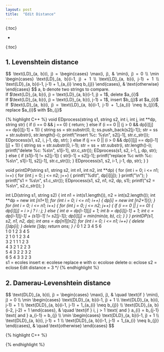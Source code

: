 ```yaml
---
layout: post
title:  "Edit Distance"
---
```

<script type="text/x-mathjax-config">
MathJax.Hub.Config({
  tex2jax: {
    inlineMath: [['$','$'], ['\\(','\\)']],
    processEscapes: true
  }
});
</script>
<script src="https://cdnjs.cloudflare.com/ajax/libs/mathjax/2.7.0/MathJax.js?config=TeX-AMS-MML_HTMLorMML" type="text/javascript"></script>


{:toc}

* 
{:toc}


## 1. Levenshtein distance
<p align="justify">
$$
\text{LD}_{a, b}(i, j) =
\begin{cases}
\max(i, j), & \min(i, j) = 0 \\
\min
\begin{cases}
\text{LD}_{a, b}(i-1, j) + 1 \\
\text{LD}_{a, b}(i, j-1) + 1 \\
\text{LD}_{a, b}(i-1, j-1) + 1_{a_{i} \neq b_{j}}
\end{cases}, & \text{otherwise}
\end{cases}
$$
a, b denote two strings to compare.<br>
If $\text{LD}_{a, b}(i, j) = \text{LD}_{a, b}(i-1, j) + 1$, delete $a_{i}$<br>
If $\text{LD}_{a, b}(i, j) = \text{LD}_{a, b}(i, j-1) + 1$, insert $b_{j}$ at $a_{i}$<br>
If $\text{LD}_{a, b}(i, j) = \text{LD}_{a, b}(i-1, j-1) + 1_{a_{i} \neq b_{j}}$, replace $a_{i}$ with $b_{j}$
</p>
{% highlight C++ %}
void EDprocess(string s1, string s2, int i, int j, int **dp, string str)
{
    if (i == 0 && j == 0) { return; }
    else if (i == 0 || (j > 0 && dp[i][j] == dp[i][j-1] + 1))
    {
        string ss = str.substr(0, i);
        ss.push_back(s2[j-1]);
        str = ss + str.substr(i, str.length()-i);
        printf("insert %c: %s\n", s2[j-1], str.c_str());
        EDprocess(s1, s2, i, j-1, dp, str);
    }
    else if (j == 0 || (i > 0 && dp[i][j] == dp[i-1][j] + 1))
    {
        string ss = str.substr(0, i-1);
        str = ss + str.substr(i, str.length()-i);
        printf("delete %c: %s\n", s1[i-1], str.c_str());
        EDprocess(s1, s2, i-1, j, dp, str);
    }
    else
    {
        if (s1[i-1] != s2[j-1])
        {
            str[i-1] = s2[j-1];
            printf("replace %c with %c: %s\n", s1[i-1], s2[j-1], str.c_str());
        }
        EDprocess(s1, s2, i-1, j-1, dp, str);
    }
}

void printDP(string s1, string s2, int n1, int n2, int **dp)
{
    for (int i = 0; i <= n1; i++)
    {
        for (int j = 0; j <= n2; j++)
        {
            printf("%d\t", dp[i][j]);
        }
        printf("\n");
    }
    printf("s1 = %s\n", s1.c_str());
    EDprocess(s1, s2, n1, n2, dp, s1);
    printf("s2 = %s\n", s2.c_str());
}

int LD(string s1, string s2)
{
    int n1 = int(s1.length()), n2 = int(s2.length());
    int **dp = new int *[n1+1];
    for (int i = 0; i <= n1; i++) { dp[i] = new int [n2+1]{}; }
    for (int i = 0; i <= n1; i++)
    {
        for (int j = 0; j <= n2; j++)
        {
            if (i == 0 || j == 0) { dp[i][j] = i > j ? i : j; }
            else
            {
                int a = dp[i-1][j] + 1;
                int b = dp[i][j-1] + 1;
                int c = dp[i-1][j-1] + (s1[i-1] != s2[j-1]);
                dp[i][j] = min(min(a, b), c);
            }
        }
    }
    printDP(s1, s2, n1, n2, dp);
    int ans = dp[n1][n2];
    for (int i = 0; i <= n1; i++) { delete []dp[i]; }
    delete []dp;
    return ans;
}
/*
0	1	2	3	4	5	6	
1	0	1	2	3	4	5	
2	1	0	1	2	3	4	
3	2	1	1	1	2	3	
4	3	2	1	2	2	3	
5	4	3	2	2	3	2	
6	5	4	3	3	2	3	
s1 = ecoles
insert e: ecolese
replace e with o: ecolose
delete o: eclose
s2 =  eclose
Edit distance = 3
*/
{% endhighlight %}

## 2. Damerau-Levenshtein distance
<p align="justify">
$$
\text{DLD}_{a, b}(i, j) =
\begin{cases}
\max(i, j), & \quad \text{if } \min(i, j) = 0 \\
\min
\begin{cases}
\text{DLD}_{a, b}(i-1, j) + 1 \\
\text{DLD}_{a, b}(i, j-1) + 1 \\
\text{DLD}_{a, b}(i-1, j-1) + 1_{a_{i} \neq b_{j}} \\
\text{DLD}_{a, b}(i-2, j-2) + 1
\end{cases}, & \quad \text{if } i, j > 1 \text{ and } a_{i} = b_{j-1} \text{ and } a_{i-1} = b_{j} \\
\min
\begin{cases}
\text{DLD}_{a, b}(i-1, j) + 1 \\
\text{DLD}_{a, b}(i, j-1) + 1 \\
\text{DLD}_{a, b}(i-1, j-1) + 1_{a_{i} \neq b_{j}}
\end{cases}, & \quad \text{otherwise}
\end{cases}
$$
</p>
{% highlight C++ %}

{% endhighlight %}